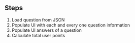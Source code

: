 ## Steps

1. Load question from JSON
2. Populate UI with each and every one question information
3. Populate UI answers of a question
4. Calculate total user points